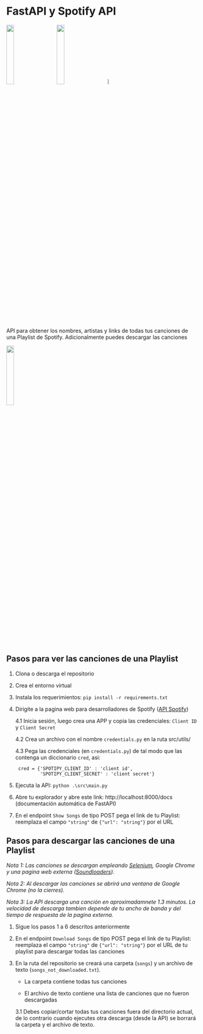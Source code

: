 # FastAPI y Spotify API

[<img src="https://geekflare.com/wp-content/uploads/2019/07/fast-api-logo.png" width="20%">](https://fastapi.tiangolo.com/)&nbsp;&nbsp;&nbsp;&nbsp;&nbsp;&nbsp;&nbsp;&nbsp;[<img src="https://upload.wikimedia.org/wikipedia/commons/thumb/2/26/Spotify_logo_with_text.svg/1024px-Spotify_logo_with_text.svg.png" width="20%">](https://developer.spotify.com/documentation/web-api/)&nbsp;&nbsp;&nbsp;&nbsp;&nbsp;&nbsp;&nbsp;&nbsp;[<img src="https://upload.wikimedia.org/wikipedia/commons/d/d5/Selenium_Logo.png" width="6%">](https://selenium-python.readthedocs.io/)

API para obtener los nombres, artistas y links de todas tus canciones de una Playlist de Spotify. Adicionalmente puedes descargar las canciones

[<img src="" width="20%">](https://fastapi.tiangolo.com/)

## Pasos para ver las canciones de una Playlist

1. Clona o descarga el repositorio

2. Crea el entorno virtual

3. Instala los requerimientos: `pip install -r requirements.txt`

4. Dirigite a la pagina web para desarrolladores de Spotify ([API Spotify](https://developer.spotify.com/dashboard/login))

    4.1 Inicia sesión, luego crea una APP y copia las credenciales: `Client ID` y `Client Secret`

    4.2 Crea un archivo con el nombre `credentials.py` en la ruta src/utils/
    
    4.3 Pega las credenciales (en `credentials.py`) de tal modo que las contenga un diccionario `cred`, asi:

        cred = {'SPOTIPY_CLIENT_ID' : 'client id',
                'SPOTIPY_CLIENT_SECRET' : 'client secret'}

5. Ejecuta la API: `python .\src\main.py`

6. Abre tu explorador y abre este link: http://localhost:8000/docs (documentación automática de FastAPI)

7. En el endpoint `Show Songs` de tipo POST pega el link de tu Playlist: reemplaza el campo `"string"` de `{"url": "string"}` por el URL


## Pasos para descargar las canciones de una Playlist

*Nota 1: Las canciones se descargan empleando [Selenium](https://selenium-python.readthedocs.io/), Google Chrome y una pagina web externa ([Soundloaders](https://www.soundloaders.com/)).*

*Nota 2: Al descargar las canciones se abrirá una ventana de Google Chrome (no la cierres).*

*Nota 3: La API descarga una canción en aproximadamnete 1.3 minutos. La velocidad de descarga tambien depende de tu ancho de banda y del tiempo de respuesta de la pagina externa.*

1. Sigue los pasos 1 a 6 descritos anteriormente

2. En el endpoint `Download Songs` de tipo POST pega el link de tu Playlist: reemplaza el campo `"string"` de `{"url": "string"}` por el URL de tu playlist para descargar todas las canciones

3. En la ruta del repositorio se creará una carpeta (`songs`) y un archivo de texto (`songs_not_downloaded.txt`).

    - La carpeta contiene todas tus canciones

    - El archivo de texto contiene una lista de canciones que no fueron descargadas

    3.1 Debes copiar/cortar todas tus canciones fuera del directorio actual, de lo contrario cuando ejecutes otra descarga (desde la API) se borrará la carpeta y el archivo de texto.
